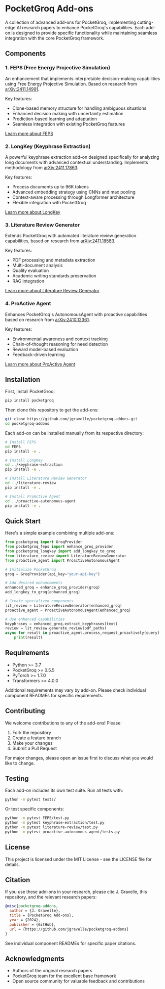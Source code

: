 # PocketGroq Add-ons

A collection of advanced add-ons for PocketGroq, implementing cutting-edge AI research papers to enhance PocketGroq's capabilities. Each add-on is designed to provide specific functionality while maintaining seamless integration with the core PocketGroq framework.

## Components

### 1. FEPS (Free Energy Projective Simulation)
An enhancement that implements interpretable decision-making capabilities using Free Energy Projective Simulation. Based on research from [arXiv:2411.14991](https://arxiv.org/abs/2411.14991).

Key features:
- Clone-based memory structure for handling ambiguous situations
- Enhanced decision making with uncertainty estimation
- Prediction-based learning and adaptation
- Seamless integration with existing PocketGroq features

[Learn more about FEPS](./FEPS/README.md)

### 2. LongKey (Keyphrase Extraction)
A powerful keyphrase extraction add-on designed specifically for analyzing long documents with advanced contextual understanding. Implements methodology from [arXiv:2411.17863](https://arxiv.org/pdf/2411.17863).

Key features:
- Process documents up to 96K tokens
- Advanced embedding strategy using CNNs and max pooling
- Context-aware processing through Longformer architecture
- Flexible integration with PocketGroq

[Learn more about LongKey](./keyphrase-extraction/README.md)

### 3. Literature Review Generator
Extends PocketGroq with automated literature review generation capabilities, based on research from [arXiv:2411.18583](https://arxiv.org/abs/2411.18583).

Key features:
- PDF processing and metadata extraction
- Multi-document analysis
- Quality evaluation
- Academic writing standards preservation
- RAG integration

[Learn more about Literature Review Generator](./literature-review/README.md)

### 4. ProActive Agent
Enhances PocketGroq's AutonomousAgent with proactive capabilities based on research from [arXiv:2410.12361](https://arxiv.org/abs/2410.12361).

Key features:
- Environmental awareness and context tracking
- Chain-of-thought reasoning for need detection
- Reward model-based evaluation
- Feedback-driven learning

[Learn more about ProActive Agent](./proactive-autonomous-agent/README.md)

## Installation

First, install PocketGroq:

```bash
pip install pocketgroq
```

Then clone this repository to get the add-ons:

```bash
git clone https://github.com/jgravelle/pocketgroq-addons.git
cd pocketgroq-addons
```

Each add-on can be installed manually from its respective directory:

```bash
# Install FEPS
cd FEPS
pip install -e .

# Install LongKey
cd ../keyphrase-extraction
pip install -e .

# Install Literature Review Generator
cd ../literature-review
pip install -e .

# Install ProActive Agent
cd ../proactive-autonomous-agent
pip install -e .
```

## Quick Start

Here's a simple example combining multiple add-ons:

```python
from pocketgroq import GroqProvider
from pocketgroq_feps import enhance_groq_provider
from pocketgroq_longkey import add_longkey_to_groq
from literature_review import LiteratureReviewGenerator
from proactive_agent import ProactiveAutonomousAgent

# Initialize PocketGroq
groq = GroqProvider(api_key="your-api-key")

# Add desired enhancements
enhanced_groq = enhance_groq_provider(groq)
add_longkey_to_groq(enhanced_groq)

# Create specialized components
lit_review = LiteratureReviewGenerator(enhanced_groq)
proactive_agent = ProactiveAutonomousAgent(enhanced_groq)

# Use enhanced capabilities
keyphrases = enhanced_groq.extract_keyphrases(text)
review = lit_review.generate_review(pdf_paths)
async for result in proactive_agent.process_request_proactively(query):
    print(result)
```

## Requirements

- Python >= 3.7
- PocketGroq >= 0.5.5
- PyTorch >= 1.7.0
- Transformers >= 4.0.0

Additional requirements may vary by add-on. Please check individual component READMEs for specific requirements.

## Contributing

We welcome contributions to any of the add-ons! Please:

1. Fork the repository
2. Create a feature branch
3. Make your changes
4. Submit a Pull Request

For major changes, please open an issue first to discuss what you would like to change.

## Testing

Each add-on includes its own test suite. Run all tests with:

```bash
python -m pytest tests/
```

Or test specific components:

```bash
python -m pytest FEPS/test.py
python -m pytest keyphrase-extraction/test.py
python -m pytest literature-review/test.py
python -m pytest proactive-autonomous-agent/tests.py
```

## License

This project is licensed under the MIT License - see the LICENSE file for details.

## Citation

If you use these add-ons in your research, please cite J. Gravelle, this repository, and the relevant research papers:

```bibtex
@misc{pocketgroq-addons,
  author = {J. Gravelle},
  title = {PocketGroq Add-ons},
  year = {2024},
  publisher = {GitHub},
  url = {https://github.com/jgravelle/pocketgroq-addons}
}
```

See individual component READMEs for specific paper citations.

## Acknowledgments

- Authors of the original research papers
- PocketGroq team for the excellent base framework
- Open source community for valuable feedback and contributions
